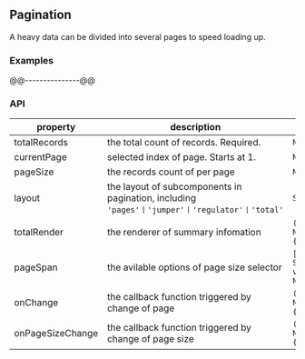 ##  Pagination
A heavy data can be divided into several pages to speed loading up. 

### Examples
@@---------------@@
### API
property | description | type | default
-----|------| ---- | ---
totalRecords | the total count of records. Required. | ```Number``` | -
currentPage | selected index of page. Starts at 1. | ```Number``` | ```1```
pageSize | the records count of per page | ```Number``` | ```20```
layout | the layout of subcomponents in pagination, including ```'pages'丨'jumper'丨'regulator'丨'total'``` | ```String[]``` | ```['pages']```
totalRender | the renderer of summary infomation | ```(pageCount: Number) => {} ``` | -
pageSpan | the avilable options of page size selector | ```[{label: String, value: Numver}]``` | -
onChange | the callback function triggered by change of page | ```(page: Number) => {}``` | -
onPageSizeChange | the callback function triggered by change of page size | ```(pageSize: Number) => {} ``` | - 